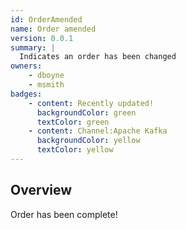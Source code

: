 ```yaml
---
id: OrderAmended
name: Order amended
version: 0.0.1
summary: |
  Indicates an order has been changed
owners:
    - dboyne
    - msmith
badges:
    - content: Recently updated!
      backgroundColor: green
      textColor: green
    - content: Channel:Apache Kafka
      backgroundColor: yellow
      textColor: yellow
---
```


## Overview

Order has been complete!